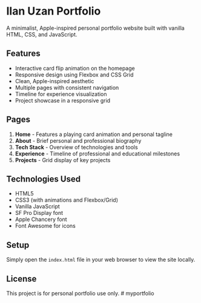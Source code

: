 # Ilan Uzan Portfolio

A minimalist, Apple-inspired personal portfolio website built with vanilla HTML, CSS, and JavaScript.

## Features

- Interactive card flip animation on the homepage
- Responsive design using Flexbox and CSS Grid
- Clean, Apple-inspired aesthetic
- Multiple pages with consistent navigation
- Timeline for experience visualization
- Project showcase in a responsive grid

## Pages

1. **Home** - Features a playing card animation and personal tagline
2. **About** - Brief personal and professional biography
3. **Tech Stack** - Overview of technologies and tools
4. **Experience** - Timeline of professional and educational milestones
5. **Projects** - Grid display of key projects

## Technologies Used

- HTML5
- CSS3 (with animations and Flexbox/Grid)
- Vanilla JavaScript
- SF Pro Display font
- Apple Chancery font
- Font Awesome for icons

## Setup

Simply open the `index.html` file in your web browser to view the site locally.

## License

This project is for personal portfolio use only. # myportfolio

